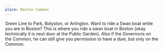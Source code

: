 ```yaml
---
place: Boston Common
---
```

Green Line to Park, Bolyston, or Arlington. Want to ride a Swan boat while you are in Boston? This is where you ride a swan boat in Boston (okay technically it is next door at the Public Garden). Also if the Governoris on the Common, he can still give you permission to have a duel, but only on the Common.